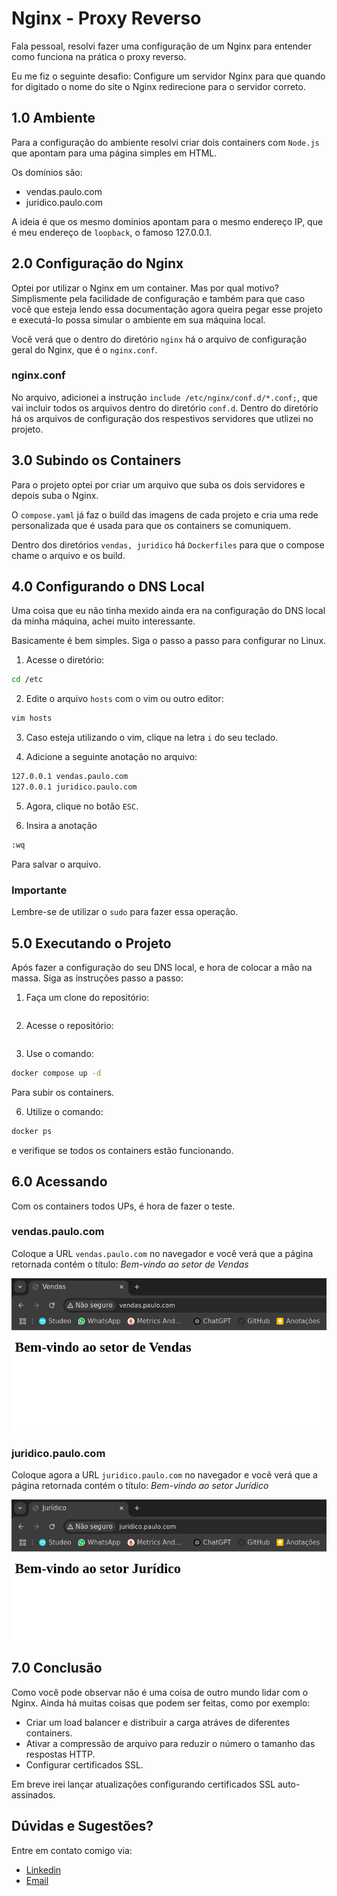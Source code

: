 # Nginx - Proxy Reverso

Fala pessoal, resolvi fazer uma configuração de um Nginx para entender como funciona na prática o proxy reverso. 

Eu me fiz o seguinte desafio: Configure um servidor Nginx para que quando for digitado o nome do site o Nginx redirecione para o servidor correto.

## 1.0 Ambiente

Para a configuração do ambiente resolvi criar dois containers com `Node.js` que apontam para uma página simples em HTML.

Os domínios são:

- vendas.paulo.com
- juridico.paulo.com

A ideia é que os mesmo domínios apontam para o mesmo endereço IP, que é meu endereço de `loopback`, o famoso 127.0.0.1.

## 2.0 Configuração do Nginx

Optei por utilizar o Nginx em um container. Mas por qual motivo? Simplismente pela facilidade de configuração e também para que caso você que esteja lendo essa documentação agora queira pegar esse projeto e executá-lo possa simular o ambiente em sua máquina local.

Você verá que o dentro do diretório `nginx` há o arquivo de configuração geral do Nginx, que é o `nginx.conf`.

### nginx.conf

No arquivo, adicionei a instrução `include /etc/nginx/conf.d/*.conf;`, que vai incluir todos os arquivos dentro do diretório `conf.d`. Dentro do diretório há os arquivos de configuração dos respestivos servidores que utlizei no projeto.

## 3.0 Subindo os Containers 

Para o projeto optei por criar um arquivo que suba os dois servidores e depois suba o Nginx.

O `compose.yaml` já faz o build das imagens de cada projeto e cria uma rede personalizada que é usada para que os containers se comuniquem.

Dentro dos diretórios `vendas, juridico` há `Dockerfiles` para que o compose chame o arquivo e os build.

## 4.0 Configurando o DNS Local

Uma coisa que eu não tinha mexido ainda era na configuração do DNS local da minha máquina, achei muito interessante.

Basicamente é bem simples. Siga o passo a passo para configurar no Linux.

1. Acesse o diretório:

```bash
cd /etc
```

2. Edite o arquivo `hosts` com o vim ou outro editor:

```bash
vim hosts
```

3. Caso esteja utilizando o vim, clique na letra `i` do seu teclado.

4. Adicione a seguinte anotação no arquivo:

```bash
127.0.0.1 vendas.paulo.com
127.0.0.1 juridico.paulo.com
```

5. Agora, clique no botão `ESC`.

6. Insira a anotação 

```bash
:wq
```

Para salvar o arquivo.

### Importante

Lembre-se de utilizar o `sudo` para fazer essa operação.

## 5.0 Executando o Projeto

Após fazer a configuração do seu DNS local, e hora de colocar a mão na massa. Siga as instruções passo a passo:

1. Faça um clone do repositório:

```bash

```

2. Acesse o repositório:

```bash

```

3. Use o comando:

```bash
docker compose up -d
```

Para subir os containers.

6. Utilize o comando:

```bash
docker ps
```

e verifique se todos os containers estão funcionando.

## 6.0 Acessando 

Com os containers todos UPs, é hora de fazer o teste. 

### vendas.paulo.com

Coloque a URL `vendas.paulo.com` no navegador e você verá que a página retornada contém o título: *Bem-vindo ao setor de Vendas*

![alt text](/images/image-1.png)

### juridico.paulo.com

Coloque agora a URL `juridico.paulo.com` no navegador e você verá que a página retornada contém o título: *Bem-vindo ao setor Jurídico*

![alt text](/images/image-2.png)

## 7.0 Conclusão

Como você pode observar não é uma coisa de outro mundo lidar com o Nginx. Ainda há muitas coisas que podem ser feitas, como por exemplo:

- Criar um load balancer e distribuir a carga atráves de diferentes containers.
- Ativar a compressão de arquivo para reduzir o número o tamanho das respostas HTTP.
- Configurar certificados SSL.

Em breve irei lançar atualizações configurando certificados SSL auto-assinados.

## Dúvidas e Sugestões?

Entre em contato comigo via:

- [Linkedin](https://www.linkedin.com/in/paulo-fabiano)
- [Email](mailto:pfabianof@gmail.com)